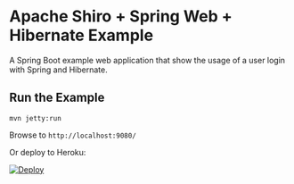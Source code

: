 Apache Shiro + Spring Web + Hibernate Example
=============================================

A Spring Boot example web application that show the usage of a user login with Spring and Hibernate.

Run the Example
---------------

```
mvn jetty:run
```

Browse to `http://localhost:9080/`

Or deploy to Heroku:

[![Deploy](https://www.herokucdn.com/deploy/button.svg)](https://heroku.com/deploy?template=https://github.com/bdemers/heroku-examples-runner&env\[ARTIFACT_ID\]=samples-sprhib)
